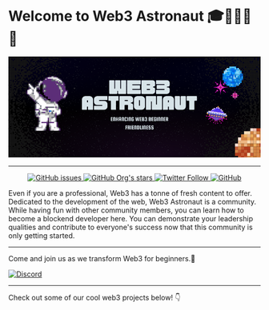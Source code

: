 # Welcome to Web3 Astronaut 🎓👨🏽‍🚀🌸

<a href="https://github.com/web3astronaut">
<img src="./../assets/header.png" alt="Organization Header Image" />
</a>

---

<p align="center">
<a href="https://github.com/web3astronaut/start-here/issues">
    <img alt="GitHub issues" src="https://img.shields.io/github/issues/web3astronaut/start-here?style=for-the-badge">
</a>
<a href="https://github.com/web3astronaut">
    <img alt="GitHub Org's stars" src="https://img.shields.io/github/stars/web3astronaut?style=for-the-badge">
</a>
<a href="https://twitter.com/web3_astronaut" alt="Follow Web3 Astronaut on Twitter">
    <img alt="Twitter Follow" src="https://img.shields.io/twitter/follow/web3_astronaut?color=pink&style=for-the-badge">
</a>
<a href="https://github.com/web3astronaut/start-here" alt="License">
    <img alt="GitHub" src="https://img.shields.io/github/license/web3astronaut/start-here?style=for-the-badge">
</a>
</p>

Even if you are a professional, Web3 has a tonne of fresh content to offer. Dedicated to the development of the web, Web3 Astronaut is a community. While having fun with other community members, you can learn how to become a blockend developer here. You can demonstrate your leadership qualities and contribute to everyone's success now that this community is only getting started.

---

Come and join us as we transform Web3 for beginners.💖

[![Discord](https://discordapp.com/api/guilds/1030778853146234920/widget.png?style=banner2)](https://discord.gg/Zec3HQszZM)

---

Check out some of our cool web3 projects below! 👇
